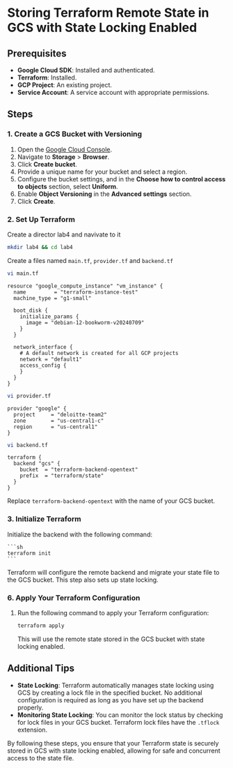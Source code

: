 # Storing Terraform Remote State in GCS with State Locking Enabled

## Prerequisites

- **Google Cloud SDK**: Installed and authenticated.
- **Terraform**: Installed.
- **GCP Project**: An existing project.
- **Service Account**: A service account with appropriate permissions.

## Steps

### 1. Create a GCS Bucket with Versioning

1. Open the [Google Cloud Console](https://console.cloud.google.com/).
2. Navigate to **Storage** > **Browser**.
3. Click **Create bucket**.
4. Provide a unique name for your bucket and select a region.
5. Configure the bucket settings, and in the **Choose how to control access to objects** section, select **Uniform**.
6. Enable **Object Versioning** in the **Advanced settings** section.
7. Click **Create**.

### 2. Set Up Terraform

Create a director lab4 and navivate to it
```bash 
mkdir lab4 && cd lab4
```
Create a files named `main.tf`, `provider.tf` and `backend.tf`
```bash
vi main.tf
```
```hcl
resource "google_compute_instance" "vm_instance" {
  name         = "terraform-instance-test"
  machine_type = "g1-small"

  boot_disk {
    initialize_params {
      image = "debian-12-bookworm-v20240709"
    }
  }

  network_interface {
    # A default network is created for all GCP projects
    network = "default1"
    access_config {
    }
  }
}
```
```bash
vi provider.tf
```
```hcl
provider "google" {
  project     = "deloitte-team2"
  zone        = "us-central1-c"
  region      = "us-central1"
}
```
```bash
vi backend.tf
```
```hcl
terraform {
  backend "gcs" {
    bucket  = "terraform-backend-opentext"
    prefix  = "terraform/state"
  }
}
```
Replace `terraform-backend-opentext` with the name of your GCS bucket.

### 3. Initialize Terraform

Initialize the backend with the following command:

    ```sh
    terraform init
    ```

Terraform will configure the remote backend and migrate your state file to the GCS bucket. This step also sets up state locking.

### 6. Apply Your Terraform Configuration

1. Run the following command to apply your Terraform configuration:

    ```sh
    terraform apply
    ```

    This will use the remote state stored in the GCS bucket with state locking enabled.

## Additional Tips

- **State Locking**: Terraform automatically manages state locking using GCS by creating a lock file in the specified bucket. No additional configuration is required as long as you have set up the backend properly.
- **Monitoring State Locking**: You can monitor the lock status by checking for lock files in your GCS bucket. Terraform lock files have the `.tflock` extension.

By following these steps, you ensure that your Terraform state is securely stored in GCS with state locking enabled, allowing for safe and concurrent access to the state file.

